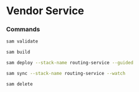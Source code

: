 # Vendor Service

### Commands
```bash 
sam validate
```
```bash 
sam build
```
```bash 
sam deploy --stack-name routing-service --guided
```
```bash 
sam sync --stack-name routing-service --watch
```
```bash 
sam delete
```